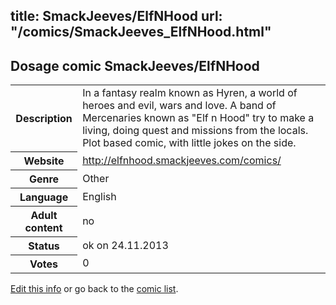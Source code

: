 title: SmackJeeves/ElfNHood
url: "/comics/SmackJeeves_ElfNHood.html"
---
Dosage comic SmackJeeves/ElfNHood
-----------------------------------------

<p id="msg"></p>
<script type="text/javascript">
if (window.location.search === '?edit_info_mail=sent_ok') {
  var elem = document.getElementById("msg");
  elem.innerHTML = 'Edited information sucessfully sent for review, which is usually done daily. Thanks!';
  elem.className = 'ok';
}
</script>
<table class="comicinfo">
<tr>
<th>Description</th><td>In a fantasy realm known as Hyren, a world of heroes and evil, wars and love. A band of Mercenaries known as &quot;Elf n Hood&quot; try to make a living, doing quest and missions from the locals. Plot based comic, with little jokes on the side.</td>
</tr>
<tr>
<th>Website</th><td><a href="http://elfnhood.smackjeeves.com/comics/">http://elfnhood.smackjeeves.com/comics/</a></td>
</tr>
<tr>
<th>Genre</th><td>Other</td>
</tr>
<tr>
<th>Language</th><td>English</td>
</tr>
<tr>
<th>Adult content</th><td>no</td>
</tr>
<tr>
<th>Status</th><td>ok on 24.11.2013</td>
</tr>
<tr>
<th>Votes</th><td>0</td>
</tr>
</table>

[Edit this info](SmackJeeves_ElfNHood_edit.html) or go back to the [comic list](../comic-index.html).
